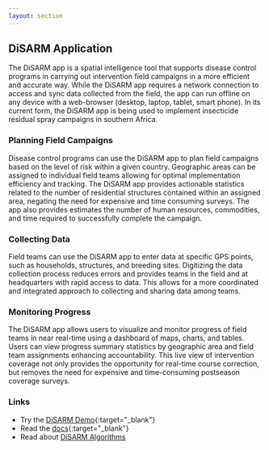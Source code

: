 ```yaml
---
layout: section
---
```


## DiSARM Application

The DiSARM app is a spatial intelligence tool that supports disease control programs in carrying out intervention field campaigns in a more efficient and accurate way. While the DiSARM app requires a network connection to access and sync data collected from the field, the app can run offline on any device with a web-browser (desktop, laptop, tablet, smart phone). In its current form, the DiSARM app is being used to implement insecticide residual spray campaigns in southern Africa.


### Planning Field Campaigns 
Disease control programs can use the DiSARM app to plan field campaigns based on the level of risk within a given country. Geographic areas can be assigned to individual field teams allowing for optimal implementation efficiency and tracking. The DiSARM app provides actionable statistics related to the number of residential structures contained within an assigned area, negating the need for expensive and time consuming surveys. The app also provides estimates the number of human resources, commodities, and time required to successfully complete the campaign. 


### Collecting Data
Field teams can use the DiSARM app to enter data at specific GPS points, such as households, structures, and breeding sites. Digitizing the data collection process reduces errors and provides teams in the field and at headquarters with rapid access to data. This allows for a more coordinated and integrated approach to collecting and sharing data among teams.

### Monitoring Progress
The DiSARM app allows users to visualize and monitor progress of field teams in near real-time using a dashboard of maps, charts, and tables. Users can view progress summary statistics by geographic area and field team assignments enhancing accountability. This live view of intervention coverage not only provides the opportunity for real-time course correction, but removes the need for expensive and time-consuming postseason coverage surveys.


### Links
- Try the [<i class="fa fa-external-link"></i> DiSARM Demo](https://docs.disarm.io/app-v2/demo){:target="_blank"}
- Read the [docs](https://docs.disarm.io/app-v2){:target="_blank"}
- Read about [DiSARM Algorithms](/api)


